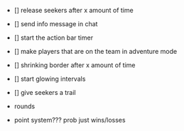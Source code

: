 - [] release seekers after x amount of time
- [] send info message in chat
- [] start the action bar timer
- [] make players that are on the team in adventure mode
- [] shrinking border after x amount of time
- [] start glowing intervals
- [] give seekers a trail

- rounds
- point system??? prob just wins/losses